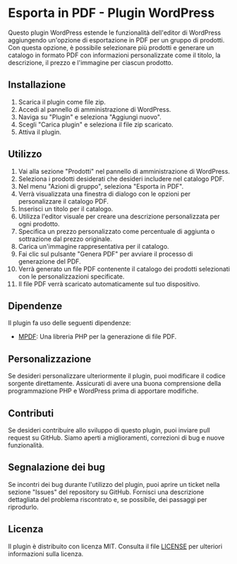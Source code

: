 # Esporta in PDF - Plugin WordPress

Questo plugin WordPress estende le funzionalità dell'editor di WordPress aggiungendo un'opzione di esportazione in PDF per un gruppo di prodotti. Con questa opzione, è possibile selezionare più prodotti e generare un catalogo in formato PDF con informazioni personalizzate come il titolo, la descrizione, il prezzo e l'immagine per ciascun prodotto.

## Installazione

1. Scarica il plugin come file zip.
2. Accedi al pannello di amministrazione di WordPress.
3. Naviga su "Plugin" e seleziona "Aggiungi nuovo".
4. Scegli "Carica plugin" e seleziona il file zip scaricato.
5. Attiva il plugin.

## Utilizzo

1. Vai alla sezione "Prodotti" nel pannello di amministrazione di WordPress.
2. Seleziona i prodotti desiderati che desideri includere nel catalogo PDF.
3. Nel menu "Azioni di gruppo", seleziona "Esporta in PDF".
4. Verrà visualizzata una finestra di dialogo con le opzioni per personalizzare il catalogo PDF.
5. Inserisci un titolo per il catalogo.
6. Utilizza l'editor visuale per creare una descrizione personalizzata per ogni prodotto.
7. Specifica un prezzo personalizzato come percentuale di aggiunta o sottrazione dal prezzo originale.
8. Carica un'immagine rappresentativa per il catalogo.
9. Fai clic sul pulsante "Genera PDF" per avviare il processo di generazione del PDF.
10. Verrà generato un file PDF contenente il catalogo dei prodotti selezionati con le personalizzazioni specificate.
11. Il file PDF verrà scaricato automaticamente sul tuo dispositivo.

## Dipendenze

Il plugin fa uso delle seguenti dipendenze:

- [MPDF](https://github.com/mpdf/mpdf): Una libreria PHP per la generazione di file PDF.

## Personalizzazione

Se desideri personalizzare ulteriormente il plugin, puoi modificare il codice sorgente direttamente. Assicurati di avere una buona comprensione della programmazione PHP e WordPress prima di apportare modifiche.

## Contributi

Se desideri contribuire allo sviluppo di questo plugin, puoi inviare pull request su GitHub. Siamo aperti a miglioramenti, correzioni di bug e nuove funzionalità.

## Segnalazione dei bug

Se incontri dei bug durante l'utilizzo del plugin, puoi aprire un ticket nella sezione "Issues" del repository su GitHub. Fornisci una descrizione dettagliata del problema riscontrato e, se possibile, dei passaggi per riprodurlo.

## Licenza

Il plugin è distribuito con licenza MIT. Consulta il file [LICENSE](LICENSE) per ulteriori informazioni sulla licenza.
